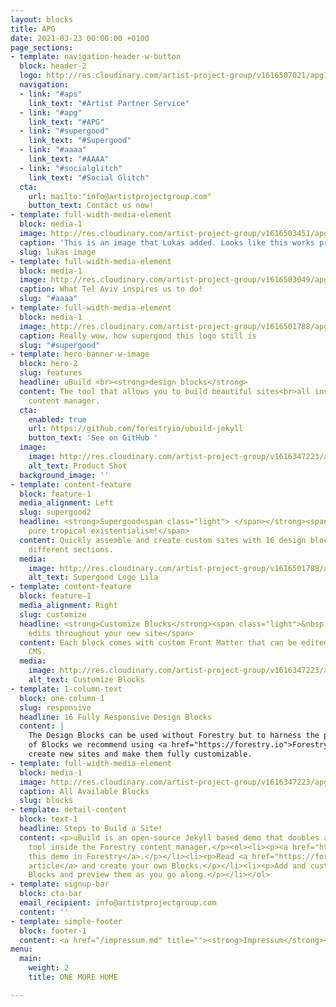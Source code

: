```yaml
---
layout: blocks
title: APG
date: 2021-03-23 00:00:00 +0100
page_sections:
- template: navigation-header-w-button
  block: header-2
  logo: http://res.cloudinary.com/artist-project-group/v1616507021/apg1/Artboard_1_1000x250_ibvkui.png
  navigation:
  - link: "#aps"
    link_text: "#Artist Partner Service"
  - link: "#apg"
    link_text: "#APG"
  - link: "#supergood"
    link_text: "#Supergood"
  - link: "#aaaa"
    link_text: "#AAAA"
  - link: "#socialglitch"
    link_text: "#Social Glitch"
  cta:
    url: mailto:"info@artistprojectgroup.com"
    button_text: Contact us now!
- template: full-width-media-element
  block: media-1
  image: http://res.cloudinary.com/artist-project-group/v1616503451/apg1/APG_Logo_Dev_V11_3A_RGB_web_oncyhg.svg
  caption: 'This is an image that Lukas added. Looks like this works pretty well. '
  slug: lukas image
- template: full-width-media-element
  block: media-1
  image: http://res.cloudinary.com/artist-project-group/v1616503049/apg1/AAAA_Logo_web_bqkivv.svg
  caption: What Tel Aviv inspires us to do!
  slug: "#aaaa"
- template: full-width-media-element
  block: media-1
  image: http://res.cloudinary.com/artist-project-group/v1616501788/apg1/Supergood_Logo_Lila_RGB_mxexsc.svg
  caption: Really wow, how supergood this logo still is
  slug: "#supergood"
- template: hero-banner-w-image
  block: hero-2
  slug: features
  headline: uBuild <br><strong>design blocks</strong>
  content: The tool that allows you to build beautiful sites<br>all inside Forestry's
    content manager.
  cta:
    enabled: true
    url: https://github.com/forestryio/ubuild-jekyll
    button_text: 'See on GitHub '
  image:
    image: http://res.cloudinary.com/artist-project-group/v1616347223/apg1/product-shot-1_xnhtta.png
    alt_text: Product Shot
  background_image: ''
- template: content-feature
  block: feature-1
  media_alignment: Left
  slug: supergood2
  headline: <strong>Supergood<span class="light"> </span></strong><span class="light">is
    pure tropical existentialism!</span>
  content: Quickly assemble and create custom sites with 16 design blocks for seven
    different sections.
  media:
    image: http://res.cloudinary.com/artist-project-group/v1616501788/apg1/Supergood_Logo_Lila_RGB_mxexsc.svg
    alt_text: Supergood Logo Lila
- template: content-feature
  block: feature-1
  media_alignment: Right
  slug: customize
  headline: <strong>Customize Blocks</strong><span class="light">&nbsp;to make quick
    edits throughout your new site</span>
  content: Each block comes with custom Front Matter that can be edited in Forestry
    CMS.
  media:
    image: http://res.cloudinary.com/artist-project-group/v1616347223/apg1/edit_dxry25.gif
    alt_text: Customize Blocks
- template: 1-column-text
  block: one-column-1
  slug: responsive
  headline: 16 Fully Responsive Design Blocks
  content: |
    The Design Blocks can be used without Forestry but to harness the power
    of Blocks we recommend using <a href="https://forestry.io">Forestry</a>. Once the site is imported you can immediately
    create new sites and make them fully customizable.
- template: full-width-media-element
  block: media-1
  image: http://res.cloudinary.com/artist-project-group/v1616347223/apg1/theme_ginob4.png
  caption: All Available Blocks
  slug: blocks
- template: detail-content
  block: text-1
  headline: Steps to Build a Site!
  content: <p>uBuild is an open-source Jekyll based demo that doubles as a builder
    tool inside the Forestry content manager.</p><ol><li><p><a href="https://app.forestry.io/quick-start?repo=forestryio/ubuild-jekyll&provider=github&engine=jekyll">Import
    this demo in Forestry</a>.</p></li><li><p>Read <a href="https://forestry.io/blog/ubuild-a-new-theme-for-static-sites-using-blocks/">our
    article</a> and create your own Blocks.</p></li><li><p>Add and customize the available
    Blocks and preview them as you go along.</p></li></ol>
- template: signup-bar
  block: cta-bar
  email_recipient: info@artistprojectgroup.com
  content: ''
- template: simple-footer
  block: footer-1
  content: <a href="/impressum.md" title=""><strong>Impressum</strong></a>
menu:
  main:
    weight: 2
    title: ONE MORE HOME

---
```

